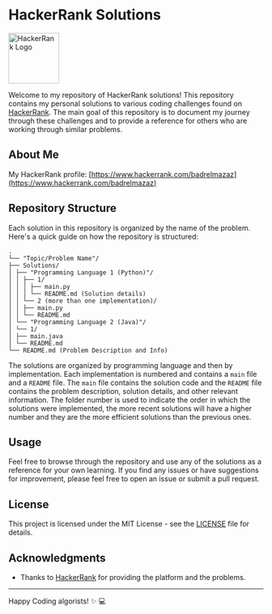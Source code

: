 # HackerRank Solutions

<img src="https://upload.wikimedia.org/wikipedia/commons/6/65/HackerRank_logo.png" width="100" height="100" alt="HackerRank Logo">

Welcome to my repository of HackerRank solutions! This repository contains my personal solutions to various coding challenges found on [HackerRank](https://www.hackerrank.com/). The main goal of this repository is to document my journey through these challenges and to provide a reference for others who are working through similar problems.

## About Me

My HackerRank profile: [https://www.hackerrank.com/badrelmazaz](https://www.hackerrank.com/badrelmazaz)

## Repository Structure

Each solution in this repository is organized by the name of the problem. Here's a quick guide on how the repository is structured:

```
.
└── "Topic/Problem Name"/
├── Solutions/
│ ├── "Programming Language 1 (Python)"/
│ │ ├── 1/
│ │ │ ├── main.py
│ │ │ └── README.md (Solution details)
│ │ └── 2 (more than one implementation)/
│ │ ├── main.py
│ │ └── README.md
│ └── "Programming Language 2 (Java)"/
│ └── 1/
│ ├── main.java
│ └── README.md
└── README.md (Problem Description and Info)
```


The solutions are organized by programming language and then by implementation. Each implementation is numbered and contains a `main` file and a `README` file. The `main` file contains the solution code and the `README` file contains the problem description, solution details, and other relevant information. The folder number is used to indicate the order in which the solutions were implemented, the more recent solutions will have a higher number and they are the more efficient solutions than the previous ones.

## Usage

Feel free to browse through the repository and use any of the solutions as a reference for your own learning. If you find any issues or have suggestions for improvement, please feel free to open an issue or submit a pull request.

## License

This project is licensed under the MIT License - see the [LICENSE](LICENSE) file for details.

## Acknowledgments

- Thanks to [HackerRank](https://www.hackerrank.com/) for providing the platform and the problems.

---

Happy Coding algorists! ✨ 💻